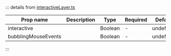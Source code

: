 ::: details from [interactiveLayer.ts](https://github.com/vue-leaflet/vue-leaflet/blob/master/src/functions/interactiveLayer.ts)

| Prop name           | Description | Type    | Required | Default   |
| ------------------- | ----------- | ------- | -------- | --------- |
| interactive         |             | Boolean | -        | undefined |
| bubblingMouseEvents |             | Boolean | -        | undefined |
:::

<!--@include: ./layer-props.md-->
